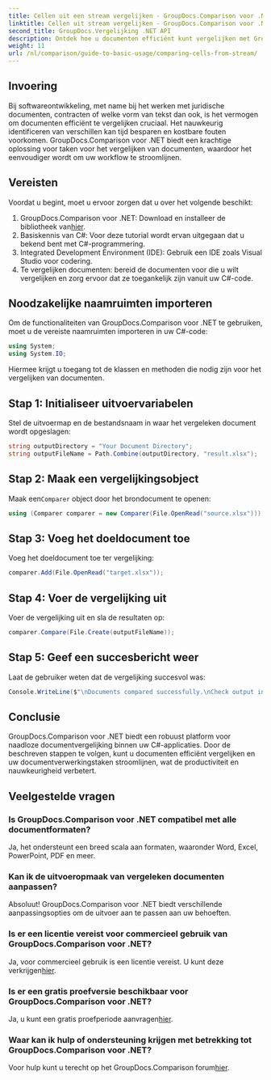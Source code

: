 ```yaml
---
title: Cellen uit een stream vergelijken - GroupDocs.Comparison voor .NET
linktitle: Cellen uit stream vergelijken - GroupDocs.Comparison voor .NET
second_title: GroupDocs.Vergelijking .NET API
description: Ontdek hoe u documenten efficiënt kunt vergelijken met GroupDocs.Comparison voor .NET. Deze uitgebreide gids leidt u stap voor stap door het importeren van naamruimten, het initialiseren van vergelijkingsvariabelen en het uitvoeren van documentvergelijkingen.
weight: 11
url: /nl/comparison/guide-to-basic-usage/comparing-cells-from-stream/
---
```

## Invoering

Bij softwareontwikkeling, met name bij het werken met juridische documenten, contracten of welke vorm van tekst dan ook, is het vermogen om documenten efficiënt te vergelijken cruciaal. Het nauwkeurig identificeren van verschillen kan tijd besparen en kostbare fouten voorkomen. GroupDocs.Comparison voor .NET biedt een krachtige oplossing voor taken voor het vergelijken van documenten, waardoor het eenvoudiger wordt om uw workflow te stroomlijnen.

## Vereisten

Voordat u begint, moet u ervoor zorgen dat u over het volgende beschikt:

1. GroupDocs.Comparison voor .NET: Download en installeer de bibliotheek van[hier](https://releases.groupdocs.com/comparison/net/).
2. Basiskennis van C#: Voor deze tutorial wordt ervan uitgegaan dat u bekend bent met C#-programmering.
3. Integrated Development Environment (IDE): Gebruik een IDE zoals Visual Studio voor codering.
4. Te vergelijken documenten: bereid de documenten voor die u wilt vergelijken en zorg ervoor dat ze toegankelijk zijn vanuit uw C#-code.

## Noodzakelijke naamruimten importeren

Om de functionaliteiten van GroupDocs.Comparison voor .NET te gebruiken, moet u de vereiste naamruimten importeren in uw C#-code:

```csharp
using System;
using System.IO;
```

Hiermee krijgt u toegang tot de klassen en methoden die nodig zijn voor het vergelijken van documenten.

## Stap 1: Initialiseer uitvoervariabelen

Stel de uitvoermap en de bestandsnaam in waar het vergeleken document wordt opgeslagen:

```csharp
string outputDirectory = "Your Document Directory";
string outputFileName = Path.Combine(outputDirectory, "result.xlsx");
```

## Stap 2: Maak een vergelijkingsobject

 Maak een`Comparer` object door het brondocument te openen:

```csharp
using (Comparer comparer = new Comparer(File.OpenRead("source.xlsx")))
```

## Stap 3: Voeg het doeldocument toe

Voeg het doeldocument toe ter vergelijking:

```csharp
comparer.Add(File.OpenRead("target.xlsx"));
```

## Stap 4: Voer de vergelijking uit

Voer de vergelijking uit en sla de resultaten op:

```csharp
comparer.Compare(File.Create(outputFileName));
```

## Stap 5: Geef een succesbericht weer

Laat de gebruiker weten dat de vergelijking succesvol was:

```csharp
Console.WriteLine($"\nDocuments compared successfully.\nCheck output in {outputDirectory}.");
```

## Conclusie

GroupDocs.Comparison voor .NET biedt een robuust platform voor naadloze documentvergelijking binnen uw C#-applicaties. Door de beschreven stappen te volgen, kunt u documenten efficiënt vergelijken en uw documentverwerkingstaken stroomlijnen, wat de productiviteit en nauwkeurigheid verbetert.

## Veelgestelde vragen

### Is GroupDocs.Comparison voor .NET compatibel met alle documentformaten?

Ja, het ondersteunt een breed scala aan formaten, waaronder Word, Excel, PowerPoint, PDF en meer.

### Kan ik de uitvoeropmaak van vergeleken documenten aanpassen?

Absoluut! GroupDocs.Comparison voor .NET biedt verschillende aanpassingsopties om de uitvoer aan te passen aan uw behoeften.

### Is er een licentie vereist voor commercieel gebruik van GroupDocs.Comparison voor .NET?

 Ja, voor commercieel gebruik is een licentie vereist. U kunt deze verkrijgen[hier](https://purchase.groupdocs.com/buy).

### Is er een gratis proefversie beschikbaar voor GroupDocs.Comparison voor .NET?

 Ja, u kunt een gratis proefperiode aanvragen[hier](https://releases.groupdocs.com/).

### Waar kan ik hulp of ondersteuning krijgen met betrekking tot GroupDocs.Comparison voor .NET?

 Voor hulp kunt u terecht op het GroupDocs.Comparison forum[hier](https://forum.groupdocs.com/c/comparison/12).